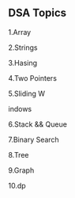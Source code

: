 ## DSA Topics

1.Array

2.Strings




3.Hasing

4.Two Pointers





































5.Sliding W

indows








6.Stack && Queue




7.Binary Search

8.Tree

9.Graph

10.dp
